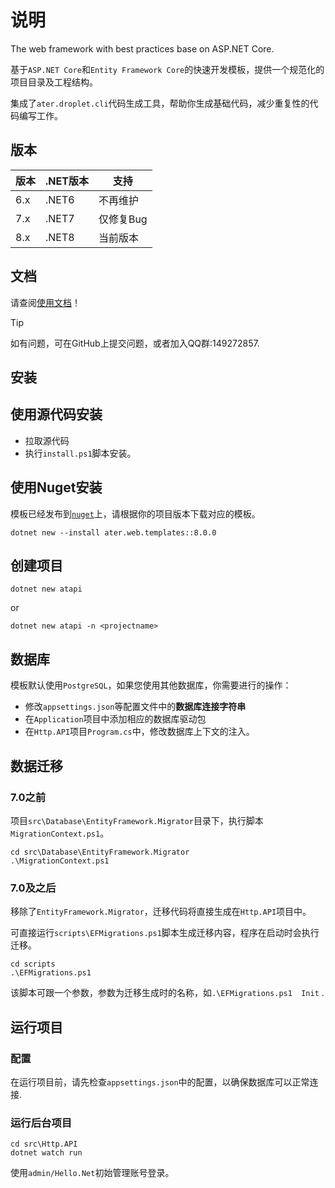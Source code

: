 # 说明

The web framework with best practices base on ASP.NET Core.

基于`ASP.NET Core`和`Entity Framework Core`的快速开发模板，提供一个规范化的项目目录及工程结构。

集成了`ater.droplet.cli`代码生成工具，帮助你生成基础代码，减少重复性的代码编写工作。

## 版本

|版本|.NET版本|支持
|-|-|-|
|6.x|.NET6|不再维护
|7.x|.NET7|仅修复Bug
|8.x|.NET8|当前版本

## 文档

请查阅[使用文档](https://docs.dusi.dev/)！

> [!TIP]
> 如有问题，可在GitHub上提交问题，或者加入QQ群:149272857.

## 安装

## 使用源代码安装

- 拉取源代码
- 执行`install.ps1`脚本安装。

## 使用Nuget安装

模板已经发布到[`nuget`](https://www.nuget.org/packages/ater.web.templates)上，请根据你的项目版本下载对应的模板。

```pwsh
dotnet new --install ater.web.templates::8.0.0
```

## 创建项目

```pwsh
dotnet new atapi  
```

or

```pwsh
dotnet new atapi -n <projectname>
```

## 数据库

模板默认使用`PostgreSQL`，如果您使用其他数据库，你需要进行的操作：

- 修改`appsettings.json`等配置文件中的**数据库连接字符串**
- 在`Application`项目中添加相应的数据库驱动包
- 在`Http.API`项目`Program.cs`中，修改数据库上下文的注入。

## 数据迁移

### 7.0之前

项目`src\Database\EntityFramework.Migrator`目录下，执行脚本`MigrationContext.ps1`。

```pwsh
cd src\Database\EntityFramework.Migrator
.\MigrationContext.ps1
```

### 7.0及之后

移除了`EntityFramework.Migrator`，迁移代码将直接生成在`Http.API`项目中。

可直接运行`scripts\EFMigrations.ps1`脚本生成迁移内容，程序在启动时会执行迁移。

```pwsh
cd scripts
.\EFMigrations.ps1
```

该脚本可跟一个参数，参数为迁移生成时的名称，如`.\EFMigrations.ps1  Init` .

## 运行项目

### 配置

在运行项目前，请先检查`appsettings.json`中的配置，以确保数据库可以正常连接.

### 运行后台项目

```pwsh
cd src\Http.API
dotnet watch run 
```

使用`admin/Hello.Net`初始管理账号登录。
